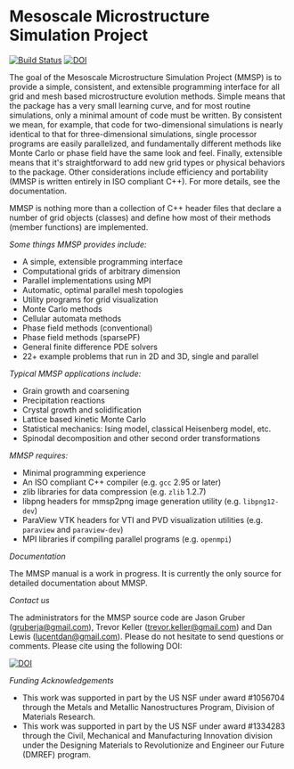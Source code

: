 Mesoscale Microstructure Simulation Project
====
[![Build Status](https://travis-ci.org/mesoscale/mmsp.svg?branch=develop)](https://travis-ci.org/mesoscale/mmsp)
[![DOI](https://zenodo.org/badge/19985417.svg)](https://zenodo.org/badge/latestdoi/19985417)

The goal of the Mesoscale Microstructure Simulation Project (MMSP) is to provide a simple,
consistent, and extensible programming interface for all grid and mesh based microstructure
evolution methods. Simple means that the package has a very small learning curve, and for
most routine simulations, only a minimal amount of code must be written. By consistent we
mean, for example, that code for two-dimensional simulations is nearly identical to that
for three-dimensional simulations, single processor programs are easily parallelized, and
fundamentally different methods like Monte Carlo or phase field have the same look and feel.
Finally, extensible means that it's straightforward to add new grid types or physical behaviors
to the package. Other considerations include efficiency and portability (MMSP is written
entirely in ISO compliant C++). For more details, see the documentation.

MMSP is nothing more than a collection of C++ header files that declare a number of grid objects
(classes) and define how most of their methods (member functions) are implemented.

*Some things MMSP provides include:*

 * A simple, extensible programming interface
 * Computational grids of arbitrary dimension
 * Parallel implementations using MPI
 * Automatic, optimal parallel mesh topologies
 * Utility programs for grid visualization
 * Monte Carlo methods
 * Cellular automata methods
 * Phase field methods (conventional)
 * Phase field methods (sparsePF)
 * General finite difference PDE solvers
 * 22+ example problems that run in 2D and 3D, single and parallel

*Typical MMSP applications include:*

 * Grain growth and coarsening
 * Precipitation reactions
 * Crystal growth and solidification
 * Lattice based kinetic Monte Carlo
 * Statistical mechanics: Ising model, classical Heisenberg model, etc.
 * Spinodal decomposition and other second order transformations

*MMSP requires:*

 * Minimal programming experience
 * An ISO compliant C++ compiler (e.g. `gcc` 2.95 or later)
 * zlib libraries for data compression (e.g. `zlib` 1.2.7)
 * libpng headers for mmsp2png image generation utility (e.g. `libpng12-dev`)
 * ParaView VTK headers for VTI and PVD visualization utilities (e.g. `paraview` and `paraview-dev`)
 * MPI libraries if compiling parallel programs (e.g. `openmpi`)

*Documentation*

The MMSP manual is a work in progress. It is currently the only source for detailed documentation about MMSP.

*Contact us*

The administrators for the MMSP source code are Jason Gruber (gruberja@gmail.com), Trevor Keller (trevor.keller@gmail.com) and Dan Lewis (lucentdan@gmail.com). Please do not hesitate to send questions or comments. Please cite using the following DOI:

[![DOI](https://zenodo.org/badge/19985417.svg)](https://zenodo.org/badge/latestdoi/19985417)

*Funding Acknowledgements*

* This work was supported in part by the US NSF under award #1056704 through the Metals and Metallic Nanostructures Program, Division of Materials Research. 
* This work was supported in part by the US NSF under award #1334283 through the Civil, Mechanical and Manufacturing Innovation division under the Designing Materials to Revolutionize and Engineer our Future (DMREF) program.
